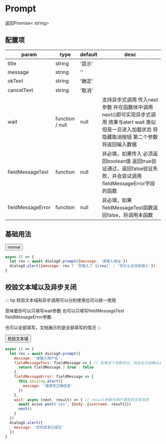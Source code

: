 <script>
export default {
  data () {
    return {
      dialogX: null
    }
  },
  mounted () {
    window.dialogX = new window.VueDialogX(window.Vue)
    window.normal = async () => {
      let res = await dialogX.prompt({message: '请输入地址'})
      dialogX.alert({message: res ? `您输入了 ${res}` : '您什么也没有输入'})
    }
    window.inputUserName = async () => {
      let res = await dialogX.prompt({
        message: '请输入用户名',
        fieldMessageTest: fieldMessage => {
          return fieldMessage
        },
        fieldMessageError: fieldMessage => {
          dialogX.alert({
            message: '请填写正确信息'
          })
        },
        wait: async (next, result) => { // result参数为用户填写的文本信息
          setTimeout(() => {
            next()
          }, 500)
        }
      })
      dialogX.alert({message: '您的信息已提交'})
    }
  }
}
</script>

# Prompt
返回Promise< string>

## 配置项
param   | type   | default | desc
|----   | ----   | ------- | ----
title   | string | '提示'
message | string | ''
okText  | string | '确定'
cancelText| string | '取消'
wait    | function / null | null | 支持异步式调用 传入next参数 并在函数体中调用next()即可实现异步式调用 效果与alert wait 类似 但是一旦进入加载状态 将隐藏取消按钮 第二个参数将返回输入数据
fieldMessageTest | function | null | 非必填，如果传入 必须返回boolean值 返回true验证通过，返回false验证失败，并会尝试调用fieldMessageError字段的函数
fieldMessageError | function | null | 非必填，如果fieldMessageTest函数返回false，将调用本函数

## 基础用法

<button onclick="normal()">normal</button>

``` js
async () => {
  let res = await dialogX.prompt({message: '请输入地址'})
  dialogX.alert({message: res ? `您输入了 ${res}` : '您什么也没有输入'})
}
```

## 校验文本域以及异步关闭

::: tip
校验文本域和异步调用可以分别使用也可以统一使用

意味着你可以只填写wait参数 也可以只填写fieldMessageTest fieldMessageError参数  

也可以全部填写，文档展示的是全部填写的情况
:::

<button onclick="inputUserName()">校验文本域</button>

``` js
async () => {
  let res = await dialogX.prompt({
    message: '请输入用户名',
    fieldMessageTest: fieldMessage => { // 如果这个参数存在，则会在点击确认前校验该参数。如果返回false，将不会继续执行并且调用fieldMessageError函数 必须返回布尔值
      return fieldMessage ? true : false
    },
    fieldMessageError: fieldMessage => {
      this.$dialog.alert({
        message: '请填写正确信息'
      })
    },
    wait: async (next, result) => { // result参数为用户填写的文本信息
      await axios.post('xxx', {body: {username: result}})
      next()
    }
  })
  dialogX.alert({
    message: '您的信息已提交'
  })
}
```